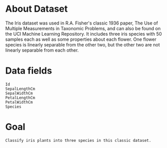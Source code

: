 # About Dataset

The Iris dataset was used in R.A. Fisher's classic 1936 paper, The Use of Multiple Measurements in Taxonomic Problems, and can also be found on the UCI Machine Learning Repository.
It includes three iris species with 50 samples each as well as some properties about each flower. One flower species is linearly separable from the other two, but the other two are not linearly separable from each other.
    
# Data fields

    Id
    SepalLengthCm
    SepalWidthCm
    PetalLengthCm
    PetalWidthCm
    Species

# Goal

    Classify iris plants into three species in this classic dataset. 
